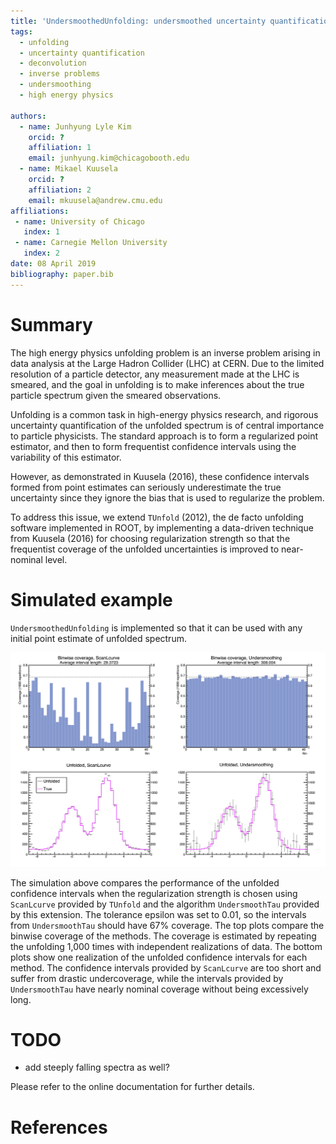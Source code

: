 ```yaml
---
title: 'UndersmoothedUnfolding: undersmoothed uncertainty quantification for unfolding'
tags:
  - unfolding
  - uncertainty quantification
  - deconvolution
  - inverse problems
  - undersmoothing
  - high energy physics

authors:
  - name: Junhyung Lyle Kim
    orcid: ?
    affiliation: 1
    email: junhyung.kim@chicagobooth.edu
  - name: Mikael Kuusela
    orcid: ?
    affiliation: 2
    email: mkuusela@andrew.cmu.edu
affiliations:
 - name: University of Chicago
   index: 1
 - name: Carnegie Mellon University
   index: 2
date: 08 April 2019
bibliography: paper.bib
---
```


# Summary

The high energy physics unfolding problem is an inverse problem arising in data analysis at the Large Hadron Collider (LHC) at CERN. Due to the limited resolution of a particle detector, any measurement made at the LHC is smeared, and the goal in unfolding is to make inferences about the true particle spectrum given the smeared observations.

Unfolding is a common task in high-energy physics research, and rigorous uncertainty quantification of the unfolded spectrum is of central importance to particle physicists. The standard approach is to form a regularized point estimator, and then to form frequentist confidence intervals using the variability of this estimator.

However, as demonstrated in Kuusela (2016), these confidence intervals formed from point estimates can seriously underestimate the true uncertainty since they ignore the bias that is used to regularize the problem.

To address this issue, we extend `TUnfold` (2012), the de facto unfolding software implemented in ROOT, by implementing a data-driven technique from Kuusela (2016) for choosing regularization strength so that the frequentist coverage of the unfolded uncertainties is improved to near-nominal level.


# Simulated example

`UndersmoothedUnfolding` is implemented so that it can be used with any initial point estimate of unfolded spectrum.

![Demonstration](UndersmoothDemo.png)

The simulation above compares the performance of the unfolded confidence intervals when the regularization strength is chosen using `ScanLcurve` provided by `TUnfold` and the algorithm `UndersmoothTau` provided by this extension. The tolerance epsilon was set to 0.01, so the intervals from `UndersmoothTau` should have 67% coverage. The top plots compare the binwise coverage of the methods. The coverage is estimated by repeating the unfolding 1,000 times with independent realizations of data. The bottom plots show one realization of the unfolded confidence intervals for each method. The confidence intervals provided by `ScanLcurve` are too short and suffer from drastic undercoverage, while the intervals provided by `UndersmoothTau` have nearly nominal coverage without being excessively long.

# TODO
- add steeply falling spectra as well?

Please refer to the online documentation for further details.

# References
